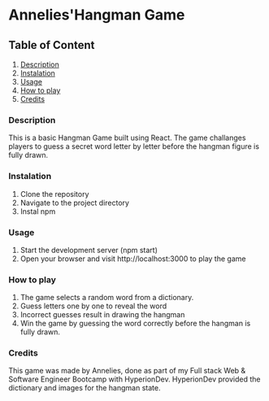 # Annelies'Hangman Game

## Table of Content
1. [Description](#description)
2. [Instalation](#instalation)
3. [Usage](#usage)
4. [How to play](#how-to-play)
5. [Credits](#credits)


### Description
This is a basic Hangman Game built using React. The game challanges players to guess a secret word letter by letter before the hangman figure is fully drawn.

### Instalation
1. Clone the repository 
2. Navigate to the project directory
3. Instal npm

### Usage
1. Start the development server (npm start)
2. Open your browser and visit http://localhost:3000 to play the game

### How to play
1. The game selects a random word from a dictionary.
2. Guess letters one by one to reveal the word
3. Incorrect guesses result in drawing the hangman
4. Win the game by guessing the word correctly before the hangman is fully drawn.

### Credits
This game was made by Annelies, done as part of my Full stack Web & Software Engineer Bootcamp with HyperionDev. HyperionDev provided the dictionary and images for the hangman state.